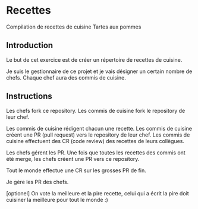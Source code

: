 # Recettes
Compilation de recettes de cuisine
Tartes aux pommes

## Introduction
Le but de cet exercice est de créer un répertoire de recettes de cuisine.

Je suis le gestionnaire de ce projet et je vais désigner un certain nombre de chefs.
Chaque chef aura des commis de cuisine.

## Instructions
Les chefs fork ce repository.
Les commis de cuisine fork le repository de leur chef.

Les commis de cuisine rédigent chacun une recette.
Les commis de cuisine créent une PR (pull request) vers le repository de leur chef.
Les commis de cuisine effectuent des CR (code review) des recettes de leurs collègues.

Les chefs gérent les PR.
Une fois que toutes les recettes des commis ont été merge, les chefs créent une PR vers ce repository.

Tout le monde effectue une CR sur les grosses PR de fin.

Je gère les PR des chefs.

[optionel]
On vote la meilleure et la pire recette, celui qui a écrit la pire doit cuisiner la meilleure pour tout le monde :)
